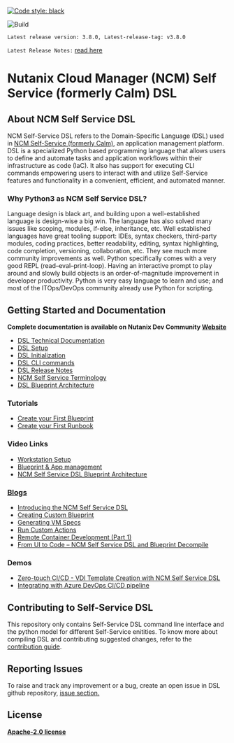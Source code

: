 [![Code style: black](https://img.shields.io/badge/code%20style-black-000000.svg)](https://github.com/ambv/black)

![Build](https://github.com/nutanix/calm-dsl/workflows/Setup%20&%20build%20calm-dsl/badge.svg)

`Latest release version: 3.8.0, Latest-release-tag: v3.8.0`

`Latest Release Notes:` [read here](release-notes/3.8.0)


# Nutanix Cloud Manager (NCM) Self Service (formerly Calm) DSL

## About NCM Self Service DSL

NCM Self-Service DSL refers to the Domain-Specific Language (DSL) used in [NCM Self-Service (formerly Calm)](https://www.nutanix.com/products/cloud-manager/self-service), an application management platform. DSL is a specialized Python based programming language that allows users to define and automate tasks and application workflows within their infrastructure as code (IaC). It also has support for executing CLI commands empowering users to interact with and utilize Self-Service features and functionality in a convenient, efficient, and automated manner. 

### Why Python3 as NCM Self Service DSL?

Language design is black art, and building upon a well-established language is design-wise a big win. The language has also solved many issues like scoping, modules, if-else, inheritance, etc. Well established languages have great tooling support: IDEs, syntax checkers, third-party modules, coding practices, better readability, editing, syntax highlighting, code completion, versioning, collaboration, etc. They see much more community improvements as well. Python specifically comes with a very good REPL (read–eval–print-loop). Having an interactive prompt to play around and slowly build objects is an order-of-magnitude improvement in developer productivity. Python is very easy language to learn and use; and most of the ITOps/DevOps community already use Python for scripting.

## Getting Started and Documentation

**Complete documentation is available on Nutanix Dev Community [Website](https://www.nutanix.dev/self-service-dsl/)**

 - [DSL Technical Documentation](https://www.nutanix.dev/docs/self-service-dsl/)
 - [DSL Setup](https://www.nutanix.dev/docs/self-service-dsl/setup/)
 - [DSL Initialization](https://www.nutanix.dev/docs/self-service-dsl/initialization/)
 - [DSL CLI commands](https://www.nutanix.dev/docs/self-service-dsl/getting-started/commands/)
 - [DSL Release Notes](https://github.com/nutanix/calm-dsl/tree/master/release-notes)
 - [NCM Self Service Terminology](docs/01-Calm-Terminology/)
 - [DSL Blueprint Architecture](https://www.nutanix.dev/docs/self-service-dsl/models/Blueprint/)

 ### Tutorials
 - [Create your First Blueprint](https://www.nutanix.dev/docs/self-service-dsl/tutorial/first_blueprint/)
 - [Create your First Runbook](https://www.nutanix.dev/docs/self-service-dsl/tutorial/first_runbook/)

### Video Links
 - [Workstation Setup](https://youtu.be/uIZmHQhioZg)
 - [Blueprint & App management](https://youtu.be/jb-ZllhaROs)
 - [NCM Self Service DSL Blueprint Architecture](https://youtu.be/Y-6eq91rtSw)

### [Blogs](https://www.nutanix.dev/calm-dsl/)
 - [Introducing the NCM Self Service DSL](https://www.nutanix.dev/2020/03/17/introducing-the-nutanix-calm-dsl/)
 - [Creating Custom Blueprint](https://www.nutanix.dev/2020/03/30/nutanix-calm-dsl-creating-custom-blueprint/)
 - [Generating VM Specs](https://www.nutanix.dev/2020/04/06/nutanix-calm-dsl-generating-vm-specs/)
 - [Run Custom Actions](https://www.nutanix.dev/2020/04/17/nutanix-calm-dsl-run-custom-actions/)
 - [Remote Container Development (Part 1)](https://www.nutanix.dev/2020/04/24/nutanix-calm-dsl-remote-container-development-part-1/)
 - [From UI to Code – NCM Self Service DSL and Blueprint Decompile](https://www.nutanix.dev/2020/07/20/from-ui-to-code-calm-dsl-and-blueprint-decompile/)

### Demos
 - [Zero-touch CI/CD - VDI Template Creation with NCM Self Service DSL](https://youtu.be/5k_K7idGxsI)
 - [Integrating with Azure DevOps CI/CD pipeline](https://youtu.be/496bvlIi4pk)

## Contributing to Self-Service DSL

This repository only contains Self-Service DSL command line interface and the python model for different Self-Service enitities. To know more about compiling DSL and contributing suggested changes, refer to the [contribution guide](https://www.nutanix.dev/docs/self-service-dsl/contributions/).

## Reporting Issues

To raise and track any improvement or a bug, create an open issue in DSL github repository, [issue section.](https://github.com/nutanix/calm-dsl/issues)

## License

**[Apache-2.0 license](https://github.com/nutanix/calm-dsl/blob/master/LICENSE)**
